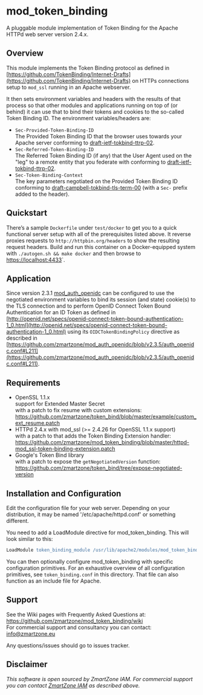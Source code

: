 # mod_token_binding

A pluggable module implementation of Token Binding for the Apache HTTPd web server version 2.4.x.

## Overview

This module implements the Token Binding protocol as defined in [https://github.com/TokenBinding/Internet-Drafts](https://github.com/TokenBinding/Internet-Drafts) on HTTPs connections setup to `mod_ssl` running in an Apache webserver.
 
It then sets environment variables and headers with the results of that process so that other modules and applications running on top of (or behind) it can use that to bind their tokens and cookies to the so-called Token Binding ID. The environment variables/headers are:

- `Sec-Provided-Token-Binding-ID`  
  The Provided Token Binding ID that the browser uses towards your Apache server conforming to [draft-ietf-tokbind-ttrp-02](https://tools.ietf.org/html/draft-ietf-tokbind-ttrp-02#section-2.2).
- `Sec-Referred-Token-Binding-ID`  
  The Referred Token Binding ID (if any) that the User Agent used on the "leg" to a remote entity that you federate with conforming to [draft-ietf-tokbind-ttrp-02](https://tools.ietf.org/html/draft-ietf-tokbind-ttrp-02#section-2.2).
- `Sec-Token-Binding-Context`  
  The key parameters negotiated on the Provided Token Binding ID conforming to [draft-campbell-tokbind-tls-term-00](https://tools.ietf.org/html/draft-campbell-tokbind-tls-term-00#section-2) (with a `Sec-` prefix added to the header).

## Quickstart

There’s a sample `Dockerfile` under `test/docker` to get you to a quick functional server setup with all of the prerequisites listed above. It reverse proxies requests to `http://httpbin.org/headers` to show the resulting request headers.
Build and run this container on a Docker-equipped system with `./autogen.sh && make docker` and then browse to [https://localhost:4433](https://localhost:4433)`.

## Application

Since version 2.3.1 [mod_auth_openidc](https://github.com/zmartzone/mod_auth_openidc) can be configured to use the negotiated environment variables to bind its session (and state) cookie(s) to the TLS connection and to perform OpenID Connect Token Bound Authentication for an ID Token as defined in [http://openid.net/specs/openid-connect-token-bound-authentication-1_0.html](http://openid.net/specs/openid-connect-token-bound-authentication-1_0.html) using its `OIDCTokenBindingPolicy` directive as described in [https://github.com/zmartzone/mod_auth_openidc/blob/v2.3.5/auth_openidc.conf#L211](https://github.com/zmartzone/mod_auth_openidc/blob/v2.3.5/auth_openidc.conf#L211).

## Requirements

- OpenSSL 1.1.x  
  support for Extended Master Secret  
  with a patch to fix resume with custom extensions:  
  https://github.com/zmartzone/token_bind/blob/master/example/custom_ext_resume.patch
- HTTPd 2.4.x with mod_ssl (>= 2.4.26 for OpenSSL 1.1.x support)  
  with a patch to that adds the Token Binding Extension handler:  
  https://github.com/zmartzone/mod_token_binding/blob/master/httpd-mod_ssl-token-binding-extension.patch
- Google's Token Bind library  
  with a patch to expose the `getNegotiatedVersion` function:
  https://github.com/zmartzone/token_bind/tree/expose-negotiated-version  

## Installation and Configuration

Edit the configuration file for your web server. Depending on
your distribution, it may be named '/etc/apache/httpd.conf' or something
different.

You need to add a LoadModule directive for mod_token_binding. This will
look similar to this:

```apache
LoadModule token_binding_module /usr/lib/apache2/modules/mod_token_binding.so
```

You can then optionally configure mod_token_binding with specific configuration primitives.
For an exhaustive overview of all configuration primitives, see `token_binding.conf` in this directory.
That file can also function as an include file for Apache.

## Support

See the Wiki pages with Frequently Asked Questions at:  
  https://github.com/zmartzone/mod_token_binding/wiki  
For commercial support and consultancy you can contact:  
  [info@zmartzone.eu](mailto:info@zmartzone.eu)  

Any questions/issues should go to issues tracker.

Disclaimer
----------

*This software is open sourced by ZmartZone IAM. For commercial support
you can contact [ZmartZone IAM](https://www.zmartzone.eu) as described above.*
